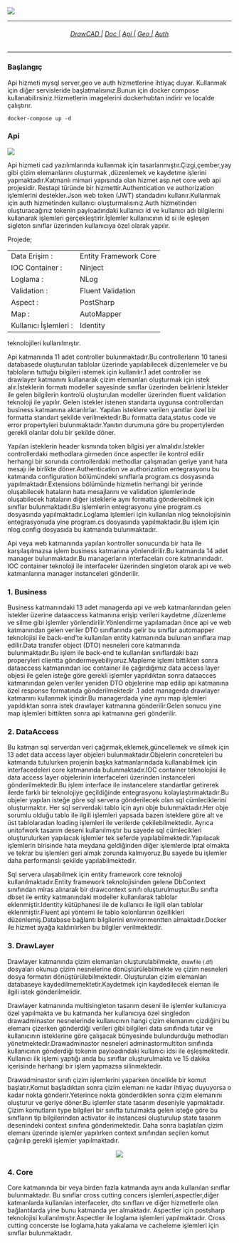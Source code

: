 <img src="Draw.Web/wwwroot/img/drawcad.png">
<hr>
<h6 align="center">
  <a href="https://drawprogram.org/">DrawCAD |</a>
  <a href="https://drawprogram.org/Home/DrawCAD">Doc |</a>
  <a href="https://drawprogram.org/Home/DrawApi">Api |</a>
  <a href="https://drawprogram.org/Home/DrawGeo">Geo |</a>
  <a href="https://drawprogram.org/Home/DrawAuth">Auth</a>
</h6>
<hr>
<h3>Başlangıç</h3>

<p>Api hizmeti mysql server,geo ve auth hizmetlerine ihtiyaç duyar.
Kullanmak için diğer servisleride başlatmalısınız.Bunun için docker compose kullanabilirsiniz.Hizmetlerin imagelerini dockerhubtan indirir ve localde çalıştırır.</p>

```
docker-compose up -d
```

<h3>Api</h3>

<img src="Draw.Web/wwwroot/img/api.png">

<p class="mt-5">
    Api hizmeti cad yazılımlarında kullanmak için tasarlanmıştır.Çizgi,çember,yay gibi çizim elemanlarını oluşturmak
    ,düzenlemek
    ve kaydetme işlerini yapmaktadır.Katmanlı mimari yapısında olan hizmet asp.net core web api projesidir.
    Restapi türünde bir hizmettir.Authentication ve authorization işlemlerini destekler.Json web token (JWT) 
    standadını kullanır.Kullanmak için <a style="text-decoration: none;" href="https://github.com/mzahidberber/Draw-Auth">auth</a> 
    hizmetinden kullanıcı oluşturmalısınız.Auth hizmetinden oluşturacağınız tokenin payloadındaki kullanıcı id ve 
    kullanıcı adı bilgilerini kullanarak işlemleri gerçekleştirir.İşlemler kullanıcının id si ile eşleşen sigleton
    sınıflar üzerinden kullanıcıya özel olarak yapılır.

    
</p>

<p>
    Projede;
    <div style="max-width:36rem;">
        <table>
            <tbody>
                <tr>
                    <td scope="row">Data Erişim :</td>
                    <td>Entity Framework Core</td>
                </tr>
                <tr>
                    <td scope="row">IOC Container : </td>
                    <td>Ninject</td>
                </tr>
                <tr>
                    <td scope="row">Loglama : </td>
                    <td colspan="2">NLog</td>
                </tr>
                <tr>
                    <td scope="row">Validation : </td>
                    <td colspan="2">Fluent Validation</td>
                </tr>
                <tr>
                    <td scope="row">Aspect :</td>
                    <td colspan="2">PostSharp</td>
                </tr>
                <tr>
                    <td scope="row">Map : </td>
                    <td colspan="2">AutoMapper</td>
                </tr>
                <tr>
                    <td scope="row">Kullanıcı İşlemleri : </td>
                    <td colspan="2">Identity</td>
                </tr>
            </tbody>
        </table>
    </div>
    teknolojileri kullanılmıştır.
</p>

<p>
    Api katmanında 11 adet controller bulunmaktadır.Bu controllerların 10 tanesi databasede oluşturulan tablolar
    üzerinde yapılabilecek düzenlemeler ve bu tabloların tuttuğu bilgileri istemek için kullanılır.1 adet controller
    ise drawlayer katmanını kullanarak çizim elemanları oluşturmak için istek alır.İsteklerin formatı modeller sayesinde sınıflar üzerinden
    belirlenir.İstekler ile gelen bilgilerin kontrolü oluşturulan modeller üzerinden fluent validation teknoloji ile yapılır.
    Gelen istekler istenen standarta uygunsa controllerdan business katmanına aktarılırlar.
    Yapılan isteklere verilen yanıtlar özel bir formatta
    standart şekilde verilmektedir.Bu formatta data,status code ve error propertyleri bulunmaktadır.Yanıtın durumuna göre
    bu propertylerden gerekli olanlar dolu bir şekilde döner.

</p>

<p>
    Yapılan isteklerin
    header kısmında token bilgisi yer almalıdır.İstekler controllerdaki methodlara girmeden önce aspectler ile
    kontrol edilir herhangi bir sorunda controllerdaki methodlar çalışmadan geriye yanıt hata mesajı ile birlikte
    döner.Authentication ve authorization entegrasyonu bu katmanda configuration bölümündeki sınıflarla program.cs
    dosyasında yapılmaktadır.Extensions bölümünde hizmetin herhangi bir yerinde oluşabilecek
    hataların hata mesajlarını ve validation işlemlerinde oluşabilecek hataların
    diğer isteklerle aynı formatta gönderebilmek için sınıflar bulunmaktadır.Bu işlemlerin entegrasyonu yine
    program.cs dosyasında yapılmaktadır.Loglama işlemleri için kullanılan nlog teknolojisinin entegrasyonuda yine
    program.cs dosyasında yapılmaktadır.Bu işlem için nlog.config dosyasıda bu katmanda bulunmaktadır.
</p>


<p>Api veya web katmanında yapılan kontroller sonucunda bir hata ile karşılaşılmazsa işlem business katmanına
    yönlendirilir.Bu katmanda 14 adet manager bulunmaktadır.Bu managerların interfaceları core katmanındadır.
    IOC container teknoloji ile interfaceler üzerinden singleton olarak api ve web katmanlarına manager instanceleri
    gönderilir.
    
    
</p>
<h3>1. Business</h3>
<p>
    Business katmanındaki 13 adet managerda api ve web katmanlarından gelen istekler üzerine
    dataaccess katmanına erişip verileri kaydetme ,düzenleme ve silme gibi işlemler yönlendirilir.Yönlendirme
    yapılamadan önce api ve web katmanından gelen veriler DTO sınıflarında gelir bu sınıflar automapper teknolojisi
    ile back-end'te kullanılan entity katmanında bulunan sınıflara map edilir.Data transfer object (DTO) nesneleri
    core katmanında bulunmaktadır.Bu işlem ile back-end te kullanılan sınıflardaki bazı properyleri
    clientta göndermeyebiliyoruz.Mapleme işlemi bittikten sonra dataaccess katmanından ioc container ile çağırdığımız
    data access layer objesi ile gelen isteğe göre gerekli işlemler yapıldıktan sonra dataacces katmanından gelen veriler
    yeniden DTO objelerine map edilip api katmanına özel response formatında gönderilmektedir
    .1 adet managerda drawlayer katmanını kullanmak içindir.Bu managerdada yine aynı map işlemleri yapıldıktan sonra
    istek drawlayer katmanına gönderilir.Gelen sonucu yine map işlemleri bittikten sonra api katmanına geri gönderilir.


</p>

<h3>2. DataAccess</h3>

<p>
Bu katman sql serverdan veri çağırmak,eklemek,güncellemek ve silmek için 13 adet data access layer objeleri
    bulunmaktadır.Objelerin concreteleri bu katmanda tutulurken projenin başka katmanlarındada kullanabilmek için
    interfacedeleri core katmanında bulunmaktadır.IOC container teknolojisi ile data access layer objelerinin 
    interfaceleri üzerinden instanceleri gönderilmektedir.Bu işlem interface ile instancelere standartlar getirerek
    ilerde farklı bir teknolojiye geçildiğinde entegrasyonu kolaylaştırmaktadır.Bu objeler yapılan isteğe göre sql servera gönderilecek olan sql cümleciklerini oluşturmaktır.
    Her sql serverdaki tablo için ayrı obje bulunmaktadır.Her obje sorumlu olduğu tablo ile ilgili işlemleri
    yapsada bazen isteklere göre alt ve üst tablolaradan loading işlemleri ile verilerde çekilebilmektedir.
    Ayrıca unitofwork tasarım deseni kullanılmıştır bu sayede sql cümlecikleri oluşturulurken yapılacak işlemler
    tek seferde yapılabilmektedir.Yapılacak işlemlerin birisinde hata meydana geldiğinden diğer işlemlerde iptal
    olmakta ve tekrar bu işlemleri geri almak zorunda kalmıyoruz.Bu sayede bu işlemler daha performanslı şekilde
    yapılabilmektedir.

    


</p>

<p>
    Sql servera ulaşabilmek için entity framework core teknoloji kullanılmaktadır.Entity framework teknolojisinden
    gelene DbContext sınıfından miras alınarak bir drawcontext sınıfı oluşturulmuştur.Bu sınıfta dbset ile 
    entity katmanındaki modeller kullanılarak tablolar eklenmiştir.Identity kütüphanesi ile de kullanıcı ile 
    ilgili olan tablolar eklenmiştir.Fluent api yöntemi ile tablo kolonlarının
    özellikleri düzenlemiş.Database bağlantı bilgilerini environmentten almaktadır.Docker ile 
    hizmet ayağa kaldırılırken bu bilgiler verilmektedir.
</p>

<h3>3. DrawLayer</h3>

<p>Drawlayer katmanında çizim elemanları oluşturulabilmekte, <small>drawfile (.df)</small>
    dosyaları okunup çizim nesnelerine dönüştürülebilmekte ve çizim nesneleri dosya formatın dönüştürülebilmektedir.
    Oluşturulan çizim elemanları databaseye kaydedilmemektetir.Kaydetmek için kaydedilecek eleman ile ilgili istek
    gönderilmelidir.
    
    
</p>

<p>
    Drawlayer katmanında multisingleton tasarım deseni ile
    işlemler kullanıcıya özel yapılmakta ve bu katmanda her kullanıcıya özel singledon drawadminastor nesnelerinde
    kullanıcının hangi çizim elemanını çizdiğini bu elemanı çizerken gönderdiği verileri
    gibi bilgileri data sınıfında tutar ve kullanıcının isteklerine göre çalışacak bünyesinde bulundurduğu
    methodları yönetmektedir.Drawadminastor nesneleri adminastormultiton sınıfında
    kullanıcının gönderdiği tokenin payloadındaki
    kullanıcı idsi ile eşleşmektedir.
    Kullanıcı ilk işlemi yaptığı anda bu sınıflar oluşturulmakta ve 
    15 dakika içerisinde herhangi bir işlem yapmazsa silinmektedir.
</p>

<p>
    Drawadminastor sınıfı çizim işlemlerini yaparken öncelikle bir komut başlatır.Komut başladıktan sonra
    çizim elemanı ne kadar ihtiyaç duyuyorsa o kadar nokta gönderir.Yeterince nokta gönderdikten sonra
    çizim elemanını oluşturur ve geriye döner.Bu işlemler state tasarım deseniyle yapmaktadır.
    Çizim komutların type bilgileri bir sınıfta tutulmakta gelen isteğe göre bu sınıfların tip bilgilerinden
    activator ile instancesi oluşturulup state tasarım desenindeki context sınıfına gönderimektedir.
    Daha sonra başlatılan çizim elemanı üzerinde işlemler yapılırken context sınıfından seçilen 
    komut çağırılıp gerekli işlemler yapılmaktadır.


</p>
<div align="center">
  <img src="Draw.Web/wwwroot/img/state.png">
</div>

<h3>4. Core</h3>

<p>
    Core katmanında bir veya birden fazla katmanda aynı anda kullanılan sınıflar bulunmaktadır.
    Bu sınıflar cross cutting concers işlemleri,aspectler,diğer katmanlarda kullanılan interfaceler,
    dto sınıfları ve diğer hizmetlerle olan bağlantılarda yine bunu katmanda yer almaktadır.
    Aspectler için postsharp teknolojisi kullanılmıştır.Aspectler ile loglama işlemleri yapılmaktadır.
    Cross cutting concerste ise loglama,hata yakalama ve cacheleme işlemleri için sınıflar bulunmaktadır.



</p>